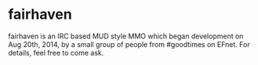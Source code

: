 fairhaven
=========

fairhaven is an IRC based MUD style MMO which began development on Aug 20th, 2014, by a small group of people from #goodtimes on EFnet. For details, feel free to come ask.
